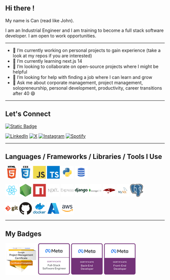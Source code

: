 ## Hi there !

My name is Can (read like John).

I am an Industrial Engineer and I am training to become a full stack software developer. I am open to work opportunities.

---

- 🔭 I’m currently working on personal projects to gain experience (take a look at my repos if you are interested)
- 🌱 I’m currently learning next.js 14
- 👯 I’m looking to collaborate on open-source projects where I might be helpful
- 🤔 I’m looking for help with finding a job where I can learn and grow
- 💬 Ask me about corporate management, project management, solopreneurship, personal development, productivity, career transitions after 40 😄

--- 

## Let's Connect

[![Static Badge](https://img.shields.io/badge/Schedule%20a%20Meeting-4285F4?style=for-the-badge&logo=Google%20Calendar&logoColor=white)](https://calendar.app.google/SMKChiJ1i7DS72N18)

[![LinkedIn](https://img.shields.io/badge/LinkedIn-0077B5?style=for-the-badge&logo=LinkedIn&logoColor=white)](https://linkedin.com/in/cankiziloglu)   [![X](https://img.shields.io/badge/X%2FTwitter-000000?style=for-the-badge&logo=x&logoColor=white)](https://twitter.com/CanKiziloglu)   [![Instagram](https://img.shields.io/badge/Instagram-E4405F?style=for-the-badge&logo=Instagram&logoColor=white)](https://instagram.com/cankiziloglu)   [![Spotify](https://img.shields.io/badge/Spotify-1DB954?style=for-the-badge&logo=Spotify&logoColor=white)](https://open.spotify.com/user/membercgk)

---

## Languages / Frameworks / Libraries / Tools I Use

<img width="40px" src="https://raw.githubusercontent.com/github/explore/80688e429a7d4ef2fca1e82350fe8e3517d3494d/topics/html/html.png">   <img width="40px" src="https://raw.githubusercontent.com/github/explore/80688e429a7d4ef2fca1e82350fe8e3517d3494d/topics/css/css.png">   <img width="40px" src="https://raw.githubusercontent.com/github/explore/80688e429a7d4ef2fca1e82350fe8e3517d3494d/topics/javascript/javascript.png">   <img width="40px" src="https://raw.githubusercontent.com/github/explore/80688e429a7d4ef2fca1e82350fe8e3517d3494d/topics/typescript/typescript.png">   <img width="40px" src="https://raw.githubusercontent.com/github/explore/80688e429a7d4ef2fca1e82350fe8e3517d3494d/topics/python/python.png">   <img width="40px" src="https://raw.githubusercontent.com/github/explore/80688e429a7d4ef2fca1e82350fe8e3517d3494d/topics/sql/sql.png">

<img width="40px" src="https://raw.githubusercontent.com/github/explore/80688e429a7d4ef2fca1e82350fe8e3517d3494d/topics/react/react.png">   <img width="40px" src="https://raw.githubusercontent.com/github/explore/80688e429a7d4ef2fca1e82350fe8e3517d3494d/topics/nodejs/nodejs.png">   <img width="40px" src="https://raw.githubusercontent.com/github/explore/80688e429a7d4ef2fca1e82350fe8e3517d3494d/topics/npm/npm.png">   <img width="40px" src="https://raw.githubusercontent.com/github/explore/28b02bbc9ad9f7a503c43775aebeb515dc2da5fc/topics/nextjs/nextjs.png">   <img width="40px" src="https://raw.githubusercontent.com/github/explore/80688e429a7d4ef2fca1e82350fe8e3517d3494d/topics/express/express.png">   <img width="40px" src="https://raw.githubusercontent.com/github/explore/7456fdff59816d37ef383a6c8f32a26ff7332db2/topics/django/django.png">   <img width="40px" src="https://raw.githubusercontent.com/github/explore/80688e429a7d4ef2fca1e82350fe8e3517d3494d/topics/mongodb/mongodb.png">    <img width="40px" src="https://raw.githubusercontent.com/github/explore/80688e429a7d4ef2fca1e82350fe8e3517d3494d/topics/mongoose/mongoose.png">   <img width="40px" src="https://raw.githubusercontent.com/github/explore/80688e429a7d4ef2fca1e82350fe8e3517d3494d/topics/mysql/mysql.png">   <img width="40px" src="https://raw.githubusercontent.com/github/explore/80688e429a7d4ef2fca1e82350fe8e3517d3494d/topics/postgresql/postgresql.png">

<img width="40px" src="https://raw.githubusercontent.com/github/explore/80688e429a7d4ef2fca1e82350fe8e3517d3494d/topics/git/git.png">   <img width="40px" src="https://raw.githubusercontent.com/github/explore/89bdd9644f44d1b12180fd512b95574fe4c54617/topics/github-api/github-api.png">   <img width="40px" src="https://raw.githubusercontent.com/github/explore/80688e429a7d4ef2fca1e82350fe8e3517d3494d/topics/docker/docker.png">   <img width="40px" src="https://raw.githubusercontent.com/github/explore/eaef8552d8b082ffafe2bfc8a5023d47da904aac/topics/azure/azure.png">   <img width="40px" src="https://raw.githubusercontent.com/github/explore/fbceb94436312b6dacde68d122a5b9c7d11f9524/topics/aws/aws.png">

---

## My Badges
[<img width="100px" src="img/gpm.png">](https://www.credly.com/badges/1f197ec6-c43b-47ff-a1ac-82e57a75fe52/public_url)
[<img width="100px" src="img/mfs.png">](https://www.credly.com/badges/2de02926-ccd0-42b7-836b-9b1486a881bc/public_url)
[<img width="100px" src="img/mbe.png">](https://www.credly.com/badges/da450859-44d6-4e1b-8921-3167c10671b1/public_url)
[<img width="100px" src="img/mfe.png">](https://www.credly.com/badges/657cb278-b9d8-4559-bec1-38857af5cae0/public_url)
